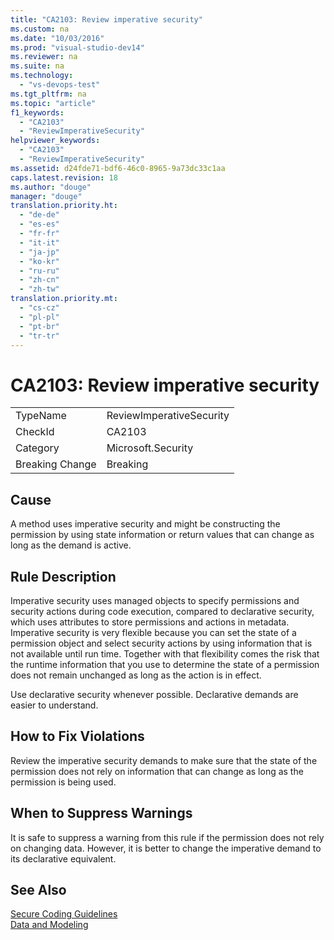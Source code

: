 ```yaml
---
title: "CA2103: Review imperative security"
ms.custom: na
ms.date: "10/03/2016"
ms.prod: "visual-studio-dev14"
ms.reviewer: na
ms.suite: na
ms.technology: 
  - "vs-devops-test"
ms.tgt_pltfrm: na
ms.topic: "article"
f1_keywords: 
  - "CA2103"
  - "ReviewImperativeSecurity"
helpviewer_keywords: 
  - "CA2103"
  - "ReviewImperativeSecurity"
ms.assetid: d24fde71-bdf6-46c0-8965-9a73dc33c1aa
caps.latest.revision: 18
ms.author: "douge"
manager: "douge"
translation.priority.ht: 
  - "de-de"
  - "es-es"
  - "fr-fr"
  - "it-it"
  - "ja-jp"
  - "ko-kr"
  - "ru-ru"
  - "zh-cn"
  - "zh-tw"
translation.priority.mt: 
  - "cs-cz"
  - "pl-pl"
  - "pt-br"
  - "tr-tr"
---
```

# CA2103: Review imperative security
|||  
|-|-|  
|TypeName|ReviewImperativeSecurity|  
|CheckId|CA2103|  
|Category|Microsoft.Security|  
|Breaking Change|Breaking|  
  
## Cause  
 A method uses imperative security and might be constructing the permission by using state information or return values that can change as long as the demand is active.  
  
## Rule Description  
 Imperative security uses managed objects to specify permissions and security actions during code execution, compared to declarative security, which uses attributes to store permissions and actions in metadata. Imperative security is very flexible because you can set the state of a permission object and select security actions by using information that is not available until run time. Together with that flexibility comes the risk that the runtime information that you use to determine the state of a permission does not remain unchanged as long as the action is in effect.  
  
 Use declarative security whenever possible. Declarative demands are easier to understand.  
  
## How to Fix Violations  
 Review the imperative security demands to make sure that the state of the permission does not rely on information that can change as long as the permission is being used.  
  
## When to Suppress Warnings  
 It is safe to suppress a warning from this rule if the permission does not rely on changing data. However, it is better to change the imperative demand to its declarative equivalent.  
  
## See Also  
 [Secure Coding Guidelines](../Topic/Secure%20Coding%20Guidelines.md)   
 [Data and Modeling](../Topic/Data%20and%20Modeling%20in%20the%20.NET%20Framework.md)